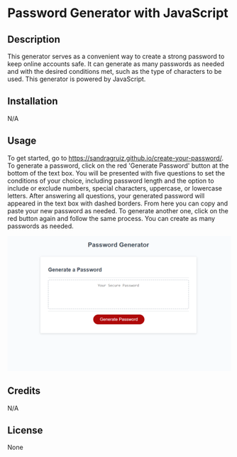 # Password Generator with JavaScript

## Description

This generator serves as a convenient way to create a strong password to keep online accounts safe. It can generate as many passwords
as needed and with the desired conditions met, such as the type of characters to be used. This generator is powered by JavaScript.

## Installation

N/A

## Usage

To get started, go to https://sandragruiz.github.io/create-your-password/. To generate a password, click on the red 'Generate Password' button at the bottom of the text box. You will be presented with five questions to set the conditions of your choice, including password length and the option to include or exclude numbers, special characters, uppercase, or lowercase letters. After answering all questions, your generated password will appeared in the text box with dashed borders. From here you can copy and paste your new password as needed. To generate another one, click on the red button again and follow the same process. You can create as many passwords as needed.

![](images/pass-gen-screenshot.png)

## Credits

N/A

## License

None